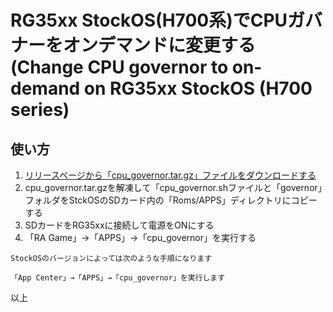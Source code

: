 # RG35xx StockOS(H700系)でCPUガバナーをオンデマンドに変更する(Change CPU governor to on-demand on RG35xx StockOS (H700 series)

## 使い方
1. [リリースページから「cpu_governor.tar.gz」ファイルをダウンロードする](https://github.com/game-de-it/rg35xx/releases/tag/cpu_governor)
2. cpu_governor.tar.gzを解凍して「cpu_governor.shファイルと「governor」フォルダをStckOSのSDカード内の「Roms/APPS」ディレクトリにコピーする
3. SDカードをRG35xxに接続して電源をONにする
4. 「RA Game」→「APPS」→「cpu_governor」を実行する  
```
StockOSのバージョンによっては次のような手順になります

「App Center」→「APPS」→「cpu_governor」を実行します
```

以上
